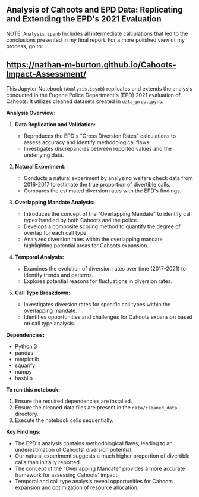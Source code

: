 ## Analysis of Cahoots and EPD Data: Replicating and Extending the EPD's 2021 Evaluation

NOTE: `Analysis.ipynb` Includes all intermediate calculations that led to the conclusions presented in my final report. For a more polished view of my process, go to:

## https://nathan-m-burton.github.io/Cahoots-Impact-Assessment/


This Jupyter Notebook (`Analysis.ipynb`) replicates and extends the analysis conducted in the Eugene Police Department's (EPD) 2021 evaluation of Cahoots. It utilizes cleaned datasets created in `data_prep.ipynb`.

**Analysis Overview:**

1.  **Data Replication and Validation:**
    *   Reproduces the EPD's "Gross Diversion Rates" calculations to assess accuracy and identify methodological flaws.
    *   Investigates discrepancies between reported values and the underlying data.

2.  **Natural Experiment:**
    *   Conducts a natural experiment by analyzing welfare check data from 2016-2017 to estimate the true proportion of divertible calls.
    *   Compares the estimated diversion rates with the EPD's findings.

3.  **Overlapping Mandate Analysis:**
    *   Introduces the concept of the "Overlapping Mandate" to identify call types handled by both Cahoots and the police.
    *   Develops a composite scoring method to quantify the degree of overlap for each call type.
    *   Analyzes diversion rates within the overlapping mandate, highlighting potential areas for Cahoots expansion.

4.  **Temporal Analysis:**
    *   Examines the evolution of diversion rates over time (2017-2021) to identify trends and patterns.
    *   Explores potential reasons for fluctuations in diversion rates.

5.  **Call Type Breakdown:**
    *   Investigates diversion rates for specific call types within the overlapping mandate.
    *   Identifies opportunities and challenges for Cahoots expansion based on call type analysis.

**Dependencies:**

*   Python 3
*   pandas
*   matplotlib
*   squarify
*   numpy
*   hashlib

**To run this notebook:**

1.  Ensure the required dependencies are installed.
2.  Ensure the cleaned data files are present in the `data/cleaned_data` directory.
3.  Execute the notebook cells sequentially.

**Key Findings:**

*   The EPD's analysis contains methodological flaws, leading to an underestimation of Cahoots' diversion potential.
*   Our natural experiment suggests a much higher proportion of divertible calls than initially reported.
*   The concept of the "Overlapping Mandate" provides a more accurate framework for assessing Cahoots' impact.
*   Temporal and call type analysis reveal opportunities for Cahoots expansion and optimization of resource allocation.
